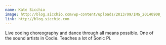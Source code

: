 ```yaml
---
name: Kate Sicchio
image: http://blog.sicchio.com/wp-content/uploads/2013/09/IMG_20140908_172439.jpg
link: http://blog.sicchio.com
---
```


Live coding choreography and dance through all means possible. One of the sound artists in Codie. Teaches a lot of Sonic Pi.
